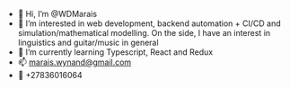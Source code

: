 - 👋 Hi, I’m @WDMarais
- 👀 I’m interested in web development, backend automation + CI/CD and simulation/mathematical modelling. On the side, I have an interest in linguistics and guitar/music in general
- 🌱 I’m currently learning Typescript, React and Redux
- 📫 marais.wynand@gmail.com
- 📲 +27836016064

<!---
WDMarais/WDMarais is a ✨ special ✨ repository because its `README.md` (this file) appears on your GitHub profile.
You can click the Preview link to take a look at your changes.
--->
